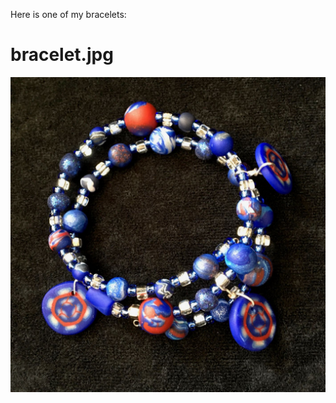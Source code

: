 Here is one of my bracelets:

# bracelet.jpg

![bracelet of red and blue beads](/images/bracelet3.jpg)
